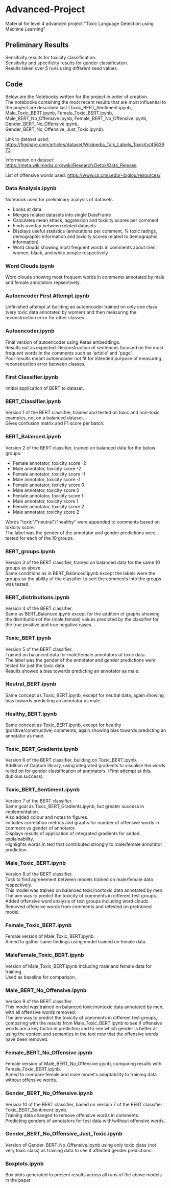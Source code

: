 # Advanced-Project
Material for level 4 advanced project "Toxic Language Detection using Machine Learning"

## Preliminary Results
Sensitivity results for toxicity classification.\
Sensitivity and specificity results for gender classification.\
Results taken over 5 runs using different seed values.

## Code
Below are the Notebooks written for the project in order of creation.\
The notebooks containing the most recent results that are most influential to the project are described last (Toxic_BERT_Sentiment.ipynb, Male_Toxic_BERT.ipynb, Female_Toxic_BERT.ipynb, Male_BERT_No_Offensive.ipynb, Female_BERT_No_Offensive.ipynb, Gender_BERT_No_Offensive.ipynb, Gender_BERT_No_Offensive_Just_Toxic.ipynb).

Link to dataset used: https://figshare.com/articles/dataset/Wikipedia_Talk_Labels_Toxicity/4563973

Information on dataset: https://meta.wikimedia.org/wiki/Research:Detox/Data_Release

List of offensive words used: https://www.cs.cmu.edu/~biglou/resources/

### Data Analysis.ipynb
Notebook used for preliminary analysis of datasets.

* Looks at data
* Merges related datasets into single DataFrame
* Calculates mean attack, aggression and toxicity scores per comment
* Finds overlap between related datasets
* Displays useful statistics (annotations per comment, % toxic ratings, demographic information and toxicity scores related to demographic information)
* Word clouds showing most frequent words in comments about men, women, black, and white people respectively

### Word Clouds.ipynb
Word clouds showing most frequent words in comments annotated by male and female annotators repsectively.

### Autoencoder First Attempt.ipynb
Unfinished attempt at building an autoencoder trained on only one class (very toxic data annotated by women) and then measuring the reconstruction error for other classes

### Autoencoder.ipynb
Final version of autoencoder using Keras embeddings.\
Results not as expected. Reconstruction of sentences focused on the most frequent words in the comments such as 'article' and 'page'.\
Poor results meant autoencoder not fit for intended purpose of measuring reconstruction error between classes.

### First Classifier.ipynb
Intitial application of BERT to dataset.

### BERT_Classifier.ipynb
Version 1 of the BERT classifier, trained and tested on toxic and non-toxic examples, not on a balanced dataset.\
Gives confusion matrix and F1 score per batch.

### BERT_Balanced.ipynb
Version 2 of the BERT classifier, trained on balanced data for the below groups:

* Female annotator, toxicity score -2
* Male annotator, toxicity score -2
* Female annotator, toxicity score -1
* Male annotator, toxicity score -1
* Female annotator, toxicity score 0
* Male annotator, toxicity score 0
* Female annotator, toxicity score 1
* Male annotator, toxicity score 1
* Female annotator, toxicity score 2
* Male annotator, toxicity score 2

Words "toxic"/"neutral"/"healthy" were appended to comments based on toxicity score.\
The label was the gender of the annotator and gender predictions were tested for each of the 10 groups.

### BERT_groups.ipynb
Version 3 of the BERT classifier, trained on balanced data for the same 10 groups as above.\
Same conditions as in BERT_Balanced.ipynb except the labels were the groups so the ability of the classifier to sort the comments into the groups was tested.

### BERT_distributions.ipynb
Version 4 of the BERT classifier.\
Same as BERT_Balanced.ipynb except for the addition of graphs showing the distribution of the (male,female) values predicted by the classifier for the true positive and true negative cases.

### Toxic_BERT.ipynb
Version 5 of the BERT classifier.\
Trained on balanced data for male/female annotators of toxic data.\
The label was the gender of the annotator and gender predictions were tested for just the toxic data.\
Results showed a bias towards predicting an annotator as male.

### Neutral_BERT.ipynb
Same concept as Toxic_BERT.ipynb, except for neutral data, again showing bias towards predicting an annotator as male.

### Healthy_BERT.ipynb
Same concept as Toxic_BERT.ipynb, except for healthy (positive/constructive) comments, again showing bias towards predicting an annotator as male.

### Toxic_BERT_Gradients.ipynb
Version 6 of the BERT classifier, building on Toxic_BERT.ipynb.\
Addition of Captum library, using integrated gradients to visualise the words relied on for gender classification of annotators. (First attempt at this, dubious success).

### Toxic_BERT_Sentiment.ipynb
Version 7 of the BERT classifier.\
Same goal as Toxic_BERT_Gradients.ipynb, but greater success in implementation.\
Also added colour and notes to figures.\
Includes correlation metrics and graphs for number of offensive words in comment vs gender of annotator.\
Displays results of application of integrated gradients for added explainability.\
Highlights words in text that contributed strongly to male/female annotator prediction.

### Male_Toxic_BERT.ipynb
Version 8 of the BERT classifier.\
Task to find agreeement between models trained on male/female data respectively.\
This model was trained on balanced toxic/nontoxic data annotated by men.\
The aim was to predict the toxicity of comments in different test groups.\
Added offensive word analysis of test groups including word clouds.\
Removed offensive words from comments and retested on pretrained model.

### Female_Toxic_BERT.ipynb
Female version of Male_Toxic_BERT.ipynb.\
Aimed to gather same findings using model trained on female data.

### MaleFemale_Toxic_BERT.ipynb
Version of Male_Toxic_BERT.ipynb including male and female data for training.\
Used as baseline for comparison.

### Male_BERT_No_Offensive.ipynb
Version 9 of the BERT classifier.\
This model was trained on balanced toxic/nontoxic data annotated by men, with all offensive words removed.\
The aim was to predict the toxicity of comments in different test groups, comparing with the results from Male_Toxic_BERT.ipynb to see if offensive words are a key factor in prediction and to see which gender is better at using the context and semantics in the text now that the offensive words have been removed.

### Female_BERT_No_Offensive.ipynb
Female version of Male_BERT_No_Offensive.ipynb, comparing results with Female_Toxic_BERT.ipynb.\
Aimed to compare female and male model's adaptability to training data without offensive words.

### Gender_BERT_No_Offensive.ipynb
Version 10 of the BERT classifier, based on version 7 of the BERT classifier Toxic_BERT_Sentiment.ipynb.\
Training data changed to remove offensive words in comments.\
Predicting genders of annotators for test data with/without offensive words.

### Gender_BERT_No_Offensive_Just_Toxic.ipynb
Version of Gender_BERT_No_Offensive.ipynb using only toxic class (not very toxic class) as training data to see if affected gender predictions.

### Boxplots.ipynb
Box plots generated to present results across all runs of the above models in the paper.